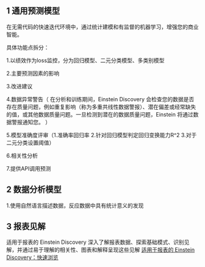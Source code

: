 ## 1 通用预测模型

 在无需代码的快速迭代环境中，通过统计建模和有监督的机器学习，增强您的商业智能。 

具体功能点拆分：

1.以绩效作为loss监控，分为回归模型、二元分类模型、多类别模型

2.主要预测因素的影响

3.改进建议

4.数据异常警告（ 在分析和训练期间，Einstein Discovery 会检查您的数据是否存在质量问题，例如重复影响（称为多重共线性数据警报）、潜在偏差或经常缺失的值，或其他数据质量问题。一旦检测到潜在的数据质量问题，Einstein 将通过数据警报通知您。 ）

5.模型准确度评审（1.准确率回归率   2.针对回归模型判定回归变换能力R^2 3.对于二元分类设置阈值）

6.相关性分析

7.提供API调用预测



## 2 数据分析模型

1.使用自然语言描述数据，反应数据中具有统计意义的发现

## 3 报表见解

 适用于报表的 Einstein Discovery 深入了解报表数据、探索基础模式、识别见解，并通过易于理解的相关性、图表和解释呈现这些见解 [适用于报表的 Einstein Discovery：快速浏览](https://trailhead.salesforce.com/en/content/learn/modules/einstein_data_insights_quick_look)



